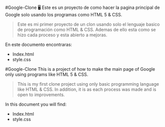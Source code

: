 #Google-Clone 🖥️
Este es un proyecto de como hacer la pagina principal de Google solo usando los programas como HTML 5 & CSS.

>Este es mi primer proyecto de un clon usando solo el lenguaje basico de programación como HTML & CSS. Ademas de ello esta como se hizo cada proceso y esta abierto a mejoras.

En este documento encontraras:
* Index.html
* style.css

#Google-Clone
This is a project of how to make the main page of Google only using programs like HTML 5 & CSS.

>This is my first clone project using only basic programming language like HTML & CSS. In addition, it is as each process was made and is open to improvements.

In this document you will find:
* Index.html
* style.css
